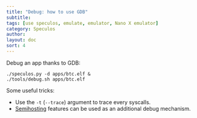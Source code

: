 ```yaml
---
title: "Debug: how to use GDB"
subtitle:
tags: [use speculos, emulate, emulator, Nano X emulator]
category: Speculos
author:
layout: doc
sort: 4
---
```


Debug an app thanks to GDB:

```shell
./speculos.py -d apps/btc.elf &
./tools/debug.sh apps/btc.elf
```

Some useful tricks:

- Use the `-t` (`--trace`) argument to trace every syscalls.
- [Semihosting](semihosting.md) features can be used as an additional debug mechanism.
